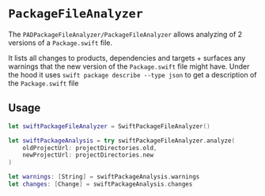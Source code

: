 # ``PackageFileAnalyzer``

The ``PADPackageFileAnalyzer/PackageFileAnalyzer`` allows analyzing of 2 versions of a `Package.swift` file.

It lists all changes to products, dependencies and targets + surfaces any warnings that the new version of the `Package.swift` file might have.
Under the hood it uses `swift package describe --type json` to get a description of the `Package.swift` file

## Usage

```swift
let swiftPackageFileAnalyzer = SwiftPackageFileAnalyzer()

let swiftPackageAnalysis = try swiftPackageFileAnalyzer.analyze(
    oldProjectUrl: projectDirectories.old,
    newProjectUrl: projectDirectories.new
)

let warnings: [String] = swiftPackageAnalysis.warnings
let changes: [Change] = swiftPackageAnalysis.changes
```
